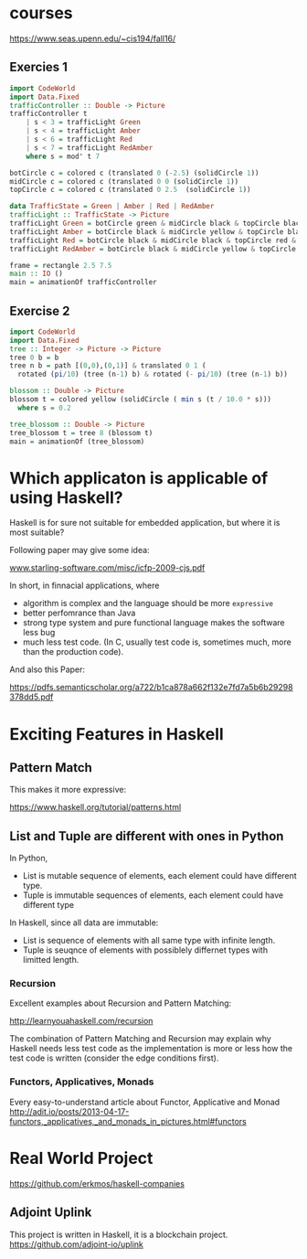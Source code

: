 # courses

https://www.seas.upenn.edu/~cis194/fall16/

## Exercies 1

```Haskell
import CodeWorld
import Data.Fixed
trafficController :: Double -> Picture
trafficController t
    | s < 3 = trafficLight Green
    | s < 4 = trafficLight Amber
    | s < 6 = trafficLight Red
    | s < 7 = trafficLight RedAmber
    where s = mod' t 7

botCircle c = colored c (translated 0 (-2.5) (solidCircle 1))
midCircle c = colored c (translated 0 0 (solidCircle 1))
topCircle c = colored c (translated 0 2.5  (solidCircle 1))

data TrafficState = Green | Amber | Red | RedAmber
trafficLight :: TrafficState -> Picture
trafficLight Green = botCircle green & midCircle black & topCircle black & frame
trafficLight Amber = botCircle black & midCircle yellow & topCircle black & frame
trafficLight Red = botCircle black & midCircle black & topCircle red & frame
trafficLight RedAmber = botCircle black & midCircle yellow & topCircle red & frame

frame = rectangle 2.5 7.5
main :: IO ()
main = animationOf trafficController
```

## Exercise 2


```Haskell
import CodeWorld
import Data.Fixed
tree :: Integer -> Picture -> Picture
tree 0 b = b
tree n b = path [(0,0),(0,1)] & translated 0 1 (
  rotated (pi/10) (tree (n-1) b) & rotated (- pi/10) (tree (n-1) b))

blossom :: Double -> Picture
blossom t = colored yellow (solidCircle ( min s (t / 10.0 * s)))
  where s = 0.2

tree_blossom :: Double -> Picture
tree_blossom t = tree 8 (blossom t)
main = animationOf (tree_blossom)
```

# Which applicaton is applicable of using Haskell?

Haskell is for sure not suitable for embedded application, but where it is most suitable?

Following paper may give some idea:

www.starling-software.com/misc/icfp-2009-cjs.pdf

In short, in finnacial applications, where
- algorithm is complex and the language should be more `expressive`
- better perfomrance than Java
- strong type system and pure functional language makes the software less bug
- much less test code. (In C, usually test code is, sometimes much, more than the production code).


And also this Paper:

https://pdfs.semanticscholar.org/a722/b1ca878a662f132e7fd7a5b6b29298378dd5.pdf

# Exciting Features in Haskell

## Pattern Match

This makes it more expressive:

https://www.haskell.org/tutorial/patterns.html

## List and Tuple are different with ones in Python

In Python, 
- List is mutable sequence of elements, each element could have different type.
- Tuple is immutable sequences of elements, each element could have different type

In Haskell, since all data are immutable:
- List is sequence of elements with all same type with infinite length.
- Tuple is seuqnce of elements with possiblely differnet types with limitted length.

### Recursion

Excellent examples about Recursion and Pattern Matching:

http://learnyouahaskell.com/recursion


The combination of Pattern Matching and Recursion may explain why Haskell needs less test code as the implementation is more or less how the test code is written (consider the edge conditions first).

### Functors, Applicatives, Monads

Every easy-to-understand article about Functor, Applicative and Monad
http://adit.io/posts/2013-04-17-functors,_applicatives,_and_monads_in_pictures.html#functors

# Real World Project

https://github.com/erkmos/haskell-companies

## Adjoint Uplink

This project is written in Haskell, it is a blockchain project.
https://github.com/adjoint-io/uplink
